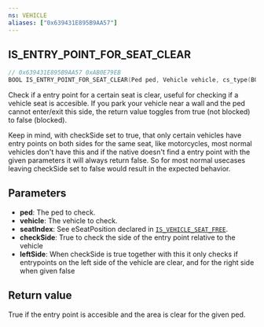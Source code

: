 ```yaml
---
ns: VEHICLE
aliases: ["0x639431E895B9AA57"]
---
```

## IS_ENTRY_POINT_FOR_SEAT_CLEAR

```c
// 0x639431E895B9AA57 0xAB0E79EB
BOOL IS_ENTRY_POINT_FOR_SEAT_CLEAR(Ped ped, Vehicle vehicle, cs_type(BOOL) int seatIndex, BOOL checkSide, BOOL leftSide);
```

Check if a entry point for a certain seat is clear, useful for checking if a vehicle seat is accesible.
If you park your vehicle near a wall and the ped cannot enter/exit this side, the return value toggles from true (not blocked) to false (blocked).

Keep in mind, with checkSide set to true, that only certain vehicles have entry points on both sides for the same seat, like motorcycles, most normal vehicles don't have this and if the native doesn't find a entry point with the given parameters it will always return false. So for most normal usecases leaving checkSide set to false would result in the expected behavior.

## Parameters
* **ped**: The ped to check.
* **vehicle**: The vehicle to check.
* **seatIndex**: See eSeatPosition declared in [`IS_VEHICLE_SEAT_FREE`](#_0x22AC59A870E6A669).
* **checkSide**: True to check the side of the entry point relative to the vehicle
* **leftSide**: When checkSide is true together with this it only checks if entrypoints on the left side of the vehicle are clear, and for the right side when given false

## Return value
True if the entry point is accesible and the area is clear for the given ped.
